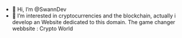 - 👋 Hi, I’m @SwannDev
- 👀 I’m interested in cryptocurrencies and the blockchain, actually i develop an Website dedicated to this domain. The game changer webbsite : Crypto World
